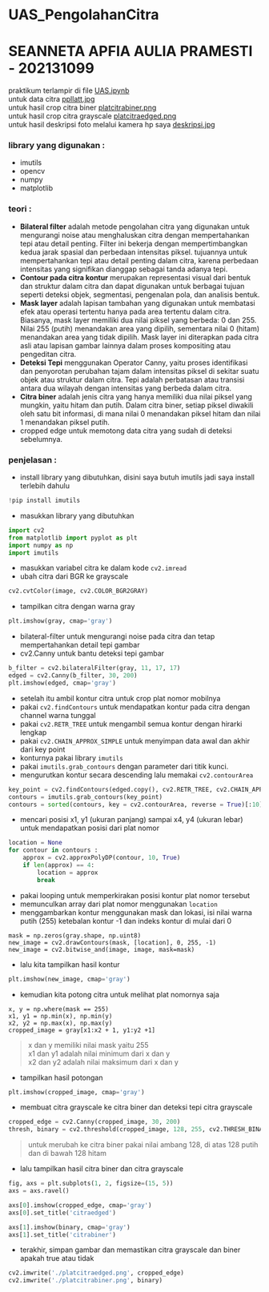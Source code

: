 # UAS_PengolahanCitra
# SEANNETA APFIA AULIA PRAMESTI - 202131099
praktikum terlampir di file [UAS.ipynb](https://github.com/sensenx/UAS_PengolahanCitra/blob/main/UAS.ipynb) <br>
untuk data citra [ppllatt.jpg](https://github.com/sensenx/UAS_PengolahanCitra/blob/main/ppllatt.jpg) <br>
untuk hasil crop citra biner [platcitrabiner.png](https://github.com/sensenx/UAS_PengolahanCitra/blob/main/platcitrabiner.png) <br>
untuk hasil crop citra grayscale [platcitraedged.png](https://github.com/sensenx/UAS_PengolahanCitra/blob/main/platcitraedged.png) <br>
untuk hasil deskripsi foto melalui kamera hp saya [deskripsi.jpg](https://github.com/sensenx/UAS_PengolahanCitra/blob/main/deskripsi,jpg) <br>

<h3> library yang digunakan : </h3>

* imutils
* opencv
* numpy
* matplotlib

<h3> teori : </h3>

* **Bilateral filter** adalah metode pengolahan citra yang digunakan untuk mengurangi noise atau menghaluskan citra dengan mempertahankan tepi atau detail penting. Filter ini bekerja dengan mempertimbangkan kedua jarak spasial dan perbedaan intensitas piksel. tujuannya untuk mempertahankan tepi atau detail penting dalam citra, karena perbedaan intensitas yang signifikan dianggap sebagai tanda adanya tepi.
* **Contour pada citra kontur** merupakan representasi visual dari bentuk dan struktur dalam citra dan dapat digunakan untuk berbagai tujuan seperti deteksi objek, segmentasi, pengenalan pola, dan analisis bentuk.
* **Mask layer** adalah lapisan tambahan yang digunakan untuk membatasi efek atau operasi tertentu hanya pada area tertentu dalam citra. Biasanya, mask layer memiliki dua nilai piksel yang berbeda: 0 dan 255. Nilai 255 (putih) menandakan area yang dipilih, sementara nilai 0 (hitam) menandakan area yang tidak dipilih. Mask layer ini diterapkan pada citra asli atau lapisan gambar lainnya dalam proses kompositing atau pengeditan citra.
* **Deteksi Tepi** menggunakan Operator Canny, yaitu proses identifikasi dan penyorotan perubahan tajam dalam intensitas piksel di sekitar suatu objek atau struktur dalam citra. Tepi adalah perbatasan atau transisi antara dua wilayah dengan intensitas yang berbeda dalam citra.
* **Citra biner** adalah jenis citra yang hanya memiliki dua nilai piksel yang mungkin, yaitu hitam dan putih. Dalam citra biner, setiap piksel diwakili oleh satu bit informasi, di mana nilai 0 menandakan piksel hitam dan nilai 1 menandakan piksel putih.
* cropped edge untuk memotong data citra yang sudah di deteksi sebelumnya.

<h3> penjelasan : </h3>

* install library yang dibutuhkan, disini saya butuh imutils jadi saya install terlebih dahulu
```python
!pip install imutils
```
* masukkan library yang dibutuhkan
```python
import cv2
from matplotlib import pyplot as plt
import numpy as np
import imutils
```
* masukkan variabel citra ke dalam kode
`cv2.imread`
* ubah citra dari BGR ke grayscale
```python
cv2.cvtColor(image, cv2.COLOR_BGR2GRAY)
```
* tampilkan citra dengan warna gray
```python
plt.imshow(gray, cmap='gray')
```
* bilateral-filter untuk mengurangi noise pada citra dan tetap mempertahankan detail tepi gambar
* cv2.Canny untuk bantu deteksi tepi gambar
```python
b_filter = cv2.bilateralFilter(gray, 11, 17, 17)
edged = cv2.Canny(b_filter, 30, 200)
plt.imshow(edged, cmap='gray')
```
* setelah itu ambil kontur citra untuk crop plat nomor mobilnya
* pakai `cv2.findContours` untuk mendapatkan kontur pada citra dengan channel warna tunggal
* pakai `cv2.RETR_TREE` untuk mengambil semua kontur dengan hirarki lengkap
* pakai `cv2.CHAIN_APPROX_SIMPLE` untuk menyimpan data awal dan akhir dari key point
* konturnya pakai library `imutils`
* pakai `imutils.grab_contours` dengan parameter dari titik kunci.
* mengurutkan kontur secara descending lalu memakai `cv2.contourArea`
```python
key_point = cv2.findContours(edged.copy(), cv2.RETR_TREE, cv2.CHAIN_APPROX_SIMPLE)
contours = imutils.grab_contours(key_point)
contours = sorted(contours, key = cv2.contourArea, reverse = True)[:10]
```
* mencari posisi x1, y1 (ukuran panjang) sampai x4, y4 (ukuran lebar) untuk mendapatkan posisi dari plat nomor
```python
location = None
for contour in contours :
    approx = cv2.approxPolyDP(contour, 10, True)
    if len(approx) == 4:
        location = approx
        break
```
* pakai looping untuk memperkirakan posisi kontur plat nomor tersebut
* memunculkan array dari plat nomor menggunakan `location`
* menggambarkan kontur menggunakan mask dan lokasi, isi nilai warna putih (255) ketebalan kontur -1 dan indeks kontur di mulai dari 0
```pyhton
mask = np.zeros(gray.shape, np.uint8)
new_image = cv2.drawContours(mask, [location], 0, 255, -1)
new_image = cv2.bitwise_and(image, image, mask=mask)
```
* lalu kita tampilkan hasil kontur
```python
plt.imshow(new_image, cmap='gray')
```
* kemudian kita potong citra untuk melihat plat nomornya saja
```pyhton
x, y = np.where(mask == 255)
x1, y1 = np.min(x), np.min(y)
x2, y2 = np.max(x), np.max(y)
cropped_image = gray[x1:x2 + 1, y1:y2 +1]
```
> x dan y memiliki nilai mask yaitu 255 <br>
> x1 dan y1 adalah nilai minimum dari x dan y <br>
> x2 dan y2 adalah nilai maksimum dari x dan y <br>
* tampilkan hasil potongan
```python
plt.imshow(cropped_image, cmap='gray')
```
* membuat citra grayscale ke citra biner dan deteksi tepi citra grayscale
```python
cropped_edge = cv2.Canny(cropped_image, 30, 200)
thresh, binary = cv2.threshold(cropped_image, 128, 255, cv2.THRESH_BINARY | cv2.THRESH_OTSU)
```
> untuk merubah ke citra biner pakai nilai ambang 128, di atas 128 putih dan di bawah 128 hitam <br>
* lalu tampilkan hasil citra biner dan citra grayscale
```python
fig, axs = plt.subplots(1, 2, figsize=(15, 5))
axs = axs.ravel()

axs[0].imshow(cropped_edge, cmap='gray')
axs[0].set_title('citraedged')

axs[1].imshow(binary, cmap='gray')
axs[1].set_title('citrabiner')
```
* terakhir, simpan gambar dan memastikan citra grayscale dan biner apakah true atau tidak
```python
cv2.imwrite('./platcitraedged.png', cropped_edge)
cv2.imwrite('./platcitrabiner.png', binary)
```
